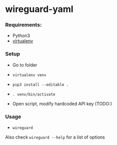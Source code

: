 # wireguard-yaml

### Requirements:

- Python3
- [virtualenv](https://pypi.org/project/virtualenv/)

### Setup

- Go to folder
- `virtualenv venv`
- `pip3 install --editable .`
- `. venv/bin/activate`

- Open script, modify hardcoded API key (TODO:)

### Usage

- `wireguard`

Also check `wireguard --help` for a list of options
